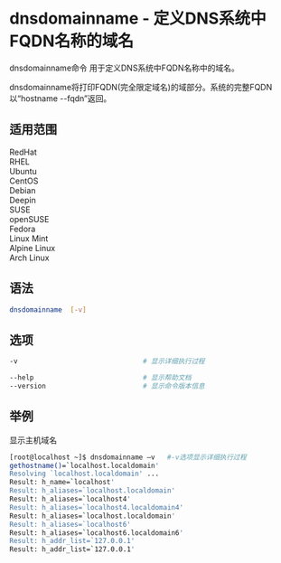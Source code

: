 # dnsdomainname - 定义DNS系统中FQDN名称的域名

dnsdomainname命令 用于定义DNS系统中FQDN名称中的域名。

dnsdomainname将打印FQDN(完全限定域名)的域部分。系统的完整FQDN以“hostname --fqdn”返回。

## 适用范围

<!-- <div class="svg linux">Linux</div> -->
<div class="svg redhat">RedHat</div>
<div class="svg rhel">RHEL</div>
<div class="svg ubuntu">Ubuntu</div>
<div class="svg centos">CentOS</div>
<div class="svg debian">Debian</div>
<div class="svg deepin">Deepin</div>
<div class="svg suse">SUSE</div>
<div class="svg opensuse">openSUSE</div>
<div class="svg fedora">Fedora</div>
<div class="svg linuxmint">Linux Mint</div>
<!-- <div class="svg mxlinux">MX Linux</div> -->
<div class="svg alpinelinux">Alpine Linux</div>
<div class="svg archlinux">Arch Linux</div>

## 语法

``` bash
dnsdomainname  [-v] 
```

## 选项

``` bash
-v                               # 显示详细执行过程

--help                           # 显示帮助文档
--version                        # 显示命令版本信息
```
## 举例
显示主机域名
``` bash
[root@localhost ~]$ dnsdomainname –v   #-v选项显示详细执行过程
gethostname()=`localhost.localdomain'
Resolving `localhost.localdomain' ...
Result: h_name=`localhost'
Result: h_aliases=`localhost.localdomain'
Result: h_aliases=`localhost4'
Result: h_aliases=`localhost4.localdomain4'
Result: h_aliases=`localhost.localdomain'
Result: h_aliases=`localhost6'
Result: h_aliases=`localhost6.localdomain6'
Result: h_addr_list=`127.0.0.1'
Result: h_addr_list=`127.0.0.1'
```
